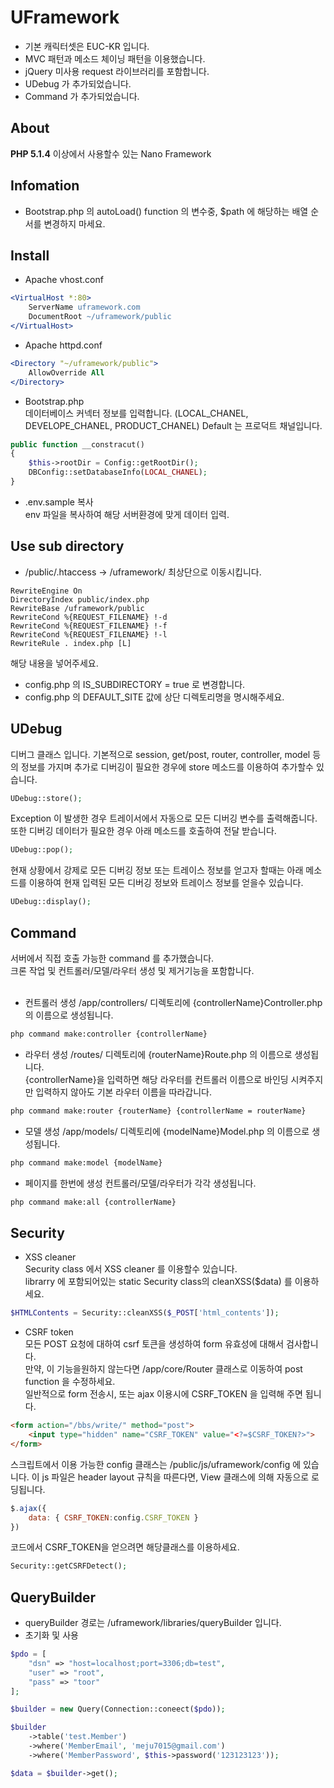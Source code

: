# UFramework
- 기본 캐릭터셋은 EUC-KR 입니다. 
- MVC 패턴과 메소드 체이닝 패턴을 이용했습니다.
- jQuery 미사용 request 라이브러리를 포함합니다.
- UDebug 가 추가되었습니다.
- Command 가 추가되었습니다.

## About
<strong>PHP 5.1.4</strong> 이상에서 사용할수 있는 Nano Framework<br>

## Infomation
- Bootstrap.php 의 autoLoad() function 의 변수중, $path 에 해당하는 배열 순서를 변경하지 마세요.

## Install
- Apache vhost.conf
```apache
<VirtualHost *:80>
    ServerName uframework.com
    DocumentRoot ~/uframework/public
</VirtualHost>
```

- Apache httpd.conf
```apache
<Directory "~/uframework/public">
    AllowOverride All
</Directory>
```

- Bootstrap.php<br>
데이터베이스 커넥터 정보를 입력합니다.
(LOCAL_CHANEL, DEVELOPE_CHANEL, PRODUCT_CHANEL) Default 는 프로덕트 채널입니다.
```php
public function __constracut()
{
    $this->rootDir = Config::getRootDir();
    DBConfig::setDatabaseInfo(LOCAL_CHANEL);
}
```

- .env.sample 복사  
env 파일을 복사하여 해당 서버환경에 맞게 데이터 입력.

## Use sub directory
- /public/.htaccess -> /uframework/ 최상단으로 이동시킵니다.

```apacheconfig
RewriteEngine On
DirectoryIndex public/index.php
RewriteBase /uframework/public
RewriteCond %{REQUEST_FILENAME} !-d
RewriteCond %{REQUEST_FILENAME} !-f
RewriteCond %{REQUEST_FILENAME} !-l
RewriteRule . index.php [L]
``` 
해당 내용을 넣어주세요.

- config.php 의 IS_SUBDIRECTORY = true 로 변경합니다.
- config.php 의 DEFAULT_SITE 값에 상단 디렉토리명을 명시해주세요.

## UDebug
디버그 클래스 입니다. 기본적으로 session, get/post, router, controller, model 등의
정보를 가지며 추가로 디버깅이 필요한 경우에 store 메소드를 이용하여 추가할수 있습니다. 

```php
UDebug::store();
```

Exception 이 발생한 경우 트레이서에서 자동으로 모든 디버깅 변수를 출력해줍니다. 또한 
디버깅 데이터가 필요한 경우 아래 메소드를 호출하여 전달 받습니다.
```php
UDebug::pop();
``` 

현재 상황에서 강제로 모든 디버깅 정보 또는 트레이스 정보를 얻고자 할때는
아래 메소드를 이용하여 현재 입력된 모든 디버깅 정보와 트레이스 정보를 얻을수 있습니다.
```php
UDebug::display();
```

## Command
서버에서 직접 호출 가능한 command 를 추가했습니다.<br>
크론 작업 및 컨트롤러/모델/라우터 생성 및 제거기능을 포함합니다.<br><br>

- 컨트롤러 생성
/app/controllers/ 디렉토리에 {controllerName}Controller.php 의 이름으로 생성됩니다. 
```sh
php command make:controller {controllerName}
```

- 라우터 생성
/routes/ 디렉토리에 {routerName}Route.php 의 이름으로 생성됩니다.<br>
{controllerName}을 입력하면 해당 라우터를 컨트롤러 이름으로 바인딩 시켜주지만 입력하지 않아도 기본 라우터 이름을 따라갑니다.
```sh
php command make:router {routerName} {controllerName = routerName}
```

- 모델 생성
/app/models/ 디렉토리에 {modelName}Model.php 의 이름으로 생성됩니다.
```sh
php command make:model {modelName}
```

- 페이지를 한번에 생성
컨트롤러/모델/라우터가 각각 생성됩니다.
```sh
php command make:all {controllerName}
```

## Security
- XSS cleaner  
Security class 에서 XSS cleaner 를 이용할수 있습니다.  
librarry 에 포함되어있는 static Security class의 cleanXSS($data) 를 이용하세요.
```php
$HTMLContents = Security::cleanXSS($_POST['html_contents']);
```

- CSRF token  
모든 POST 요청에 대하여 csrf 토큰을 생성하여 form 유효성에 대해서 검사합니다.  
만약, 이 기능을원하지 않는다면 /app/core/Router 클래스로 이동하여 post function 을 수정하세요.  
일반적으로 form 전송시, 또는 ajax 이용시에 CSRF_TOKEN 을 입력해 주면 됩니다.
```html
<form action="/bbs/write/" method="post">
    <input type="hidden" name="CSRF_TOKEN" value="<?=$CSRF_TOKEN?>">
</form>
```
스크립트에서 이용 가능한 config 클래스는 /public/js/uframework/config 에 있습니다. 
이 js 파일은 header layout 규칙을 따른다면, View 클래스에 의해 자동으로 로딩됩니다.
```javascript
$.ajax({
    data: { CSRF_TOKEN:config.CSRF_TOKEN }
})
```

코드에서 CSRF_TOKEN을 얻으려면 해당클래스를 이용하세요.
```php
Security::getCSRFDetect();
```
## QueryBuilder
- queryBuilder 경로는 /uframework/libraries/queryBuilder 입니다.
- 초기화 및 사용
```php
$pdo = [
    "dsn" => "host=localhost;port=3306;db=test",
    "user" => "root",
    "pass" => "toor"
];

$builder = new Query(Connection::coneect($pdo));

$builder
    ->table('test.Member')
    ->where('MemberEmail', 'meju7015@gmail.com')
    ->where('MemberPassword', $this->password('123123123'));

$data = $builder->get();
```

